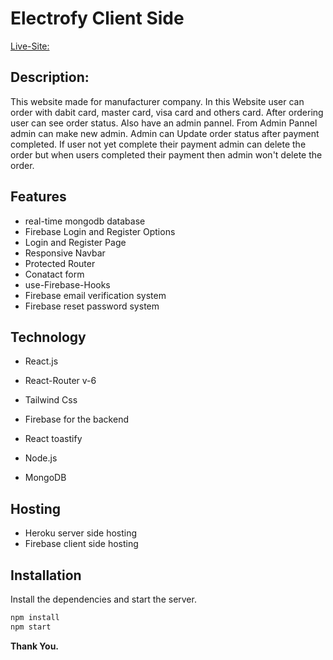 # Electrofy Client Side

[Live-Site:](https://best-manufacturer.web.app/)

## Description:

This website made for manufacturer company. In this Website user can order with dabit card, master card, visa card and others card. After ordering user can see order status. Also have an admin pannel. From Admin Pannel admin can make new admin. Admin can Update order status after payment completed. If user not yet complete their payment admin can delete the order but when users completed their payment then admin won't delete the order.

## Features

-   real-time mongodb database
-   Firebase Login and Register Options
-   Login and Register Page
-   Responsive Navbar
-   Protected Router
-   Conatact form
-   use-Firebase-Hooks
-   Firebase email verification system
-   Firebase reset password system

## Technology

-   React.js
-   React-Router v-6
-   Tailwind Css
-   Firebase for the backend
-   React toastify

-   Node.js
-   MongoDB

## Hosting

-   Heroku server side hosting
-   Firebase client side hosting

## Installation

Install the dependencies and start the server.

```sh
npm install
npm start
```

**Thank You.**
